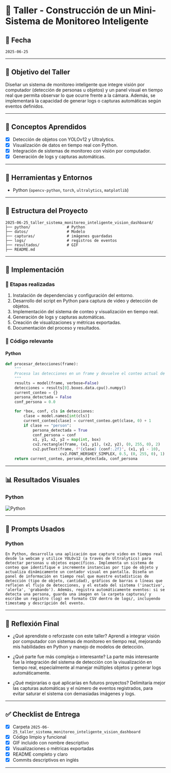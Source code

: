 # 🧪 Taller - Construcción de un Mini-Sistema de Monitoreo Inteligente

## 📅 Fecha
`2025-06-25`

---

## 🎯 Objetivo del Taller

Diseñar un sistema de monitoreo inteligente que integre visión por computador (detección de personas u objetos) y un panel visual en tiempo real que permita observar lo que ocurre frente a la cámara. Además, se implementará la capacidad de generar logs o capturas automáticas según eventos definidos.

---

## 🧠 Conceptos Aprendidos

- [x] Detección de objetos con YOLOv12 y Ultralytics.
- [x] Visualización de datos en tiempo real con Python.
- [x] Integración de sistemas de monitoreo con visión por computador.
- [x] Generación de logs y capturas automáticas.

---

## 🔧 Herramientas y Entornos


- Python (`opencv-python`, `torch`, `ultralytics`, `matplotlib`)

---

## 📁 Estructura del Proyecto

```
2025-06-25_taller_sistema_monitoreo_inteligente_vision_dashboard/
├── python/                # Python
├── datos/                 # Modelo
├── capturas/              # imágenes guardadas
├── logs/                  # registros de eventos
├── resultados/            # GIF
├── README.md
```

---

## 🧪 Implementación


### 🔹 Etapas realizadas
1. Instalación de dependencias y configuración del entorno.
2. Desarrollo del script en Python para captura de video y detección de objetos.
3. Implementación del sistema de conteo y visualización en tiempo real.
4. Generación de logs y capturas automáticas.
5. Creación de visualizaciones y métricas exportadas.
6. Documentación del proceso y resultados.

### 🔹 Código relevante


#### Python

```python
def procesar_detecciones(frame):
    """
    Procesa las detecciones en un frame y devuelve el conteo actual de objetos detectados.
    """
    results = model(frame, verbose=False)
    detecciones = results[0].boxes.data.cpu().numpy()
    current_conteo = {}
    persona_detectada = False
    conf_persona = 0.0

    for *box, conf, cls in detecciones:
        clase = model.names[int(cls)]
        current_conteo[clase] = current_conteo.get(clase, 0) + 1
        if clase == "person":
            persona_detectada = True
            conf_persona = conf
            x1, y1, x2, y2 = map(int, box)
            cv2.rectangle(frame, (x1, y1), (x2, y2), (0, 255, 0), 2)
            cv2.putText(frame, f"{clase} {conf:.2f}", (x1, y1 - 10),
                        cv2.FONT_HERSHEY_SIMPLEX, 0.5, (0, 255, 0), 1)
    return current_conteo, persona_detectada, conf_persona
```

---
## 📊 Resultados Visuales

### Python
![Python](resultados/Python.gif)


---

## 🧩 Prompts Usados

### Python
```text
En Python, desarrolla una aplicación que capture video en tiempo real desde la webcam y utilice YOLOv12 (a través de Ultralytics) para detectar personas u objetos específicos. Implementa un sistema de conteo que identifique e incremente instancias por tipo de objeto y actualiza dinámicamente un contador visual en pantalla. Diseña un panel de información en tiempo real que muestre estadísticas de detección (tipo de objeto, cantidad), gráficos de barras o líneas que reflejen el flujo de detecciones, y el estado del sistema ('inactivo', 'alerta', 'grabando'). Además, registra automáticamente eventos: si se detecta una persona, guarda una imagen en la carpeta capturas/ y escribe un registro (log) en formato CSV dentro de logs/, incluyendo timestamp y descripción del evento.
```


---

## 💬 Reflexión Final

- ¿Qué aprendiste o reforzaste con este taller?
Aprendí a integrar visión por computador con sistemas de monitoreo en tiempo real, mejorando mis habilidades en Python y manejo de modelos de detección.

- ¿Qué parte fue más compleja o interesante?
La parte más interesante fue la integración del sistema de detección con la visualización en tiempo real, especialmente al manejar múltiples objetos y generar logs automáticamente.

- ¿Qué mejorarías o qué aplicarías en futuros proyectos?
Delimitaría mejor las capturas automáticas y el número de eventos registrados, para evitar saturar el sistema con demasiadas imágenes y logs.

---

## ✅ Checklist de Entrega

- [x] Carpeta `2025-06-25_taller_sistema_monitoreo_inteligente_vision_dashboard`
- [x] Código limpio y funcional
- [x] GIF incluido con nombre descriptivo
- [x] Visualizaciones o métricas exportadas
- [x] README completo y claro
- [x] Commits descriptivos en inglés

---